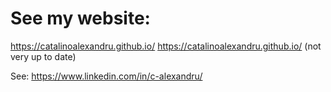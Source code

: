 # See my website:

https://catalinoalexandru.github.io/
https://catalinoalexandru.github.io/ (not very up to date)

See: https://www.linkedin.com/in/c-alexandru/
